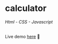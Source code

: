 # calculator

###### Html - CSS - Javascript

Live demo [here](https://fpalacios10.github.io/calculator/) :art:
